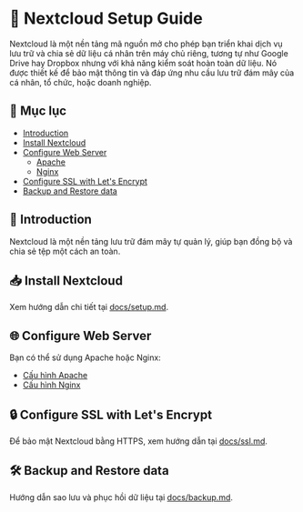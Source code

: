 # 🚀 Nextcloud Setup Guide

Nextcloud là một nền tảng mã nguồn mở cho phép bạn triển khai dịch vụ lưu trữ và chia sẻ dữ liệu cá nhân trên máy chủ riêng, tương tự như Google Drive hay Dropbox nhưng với khả năng kiểm soát hoàn toàn dữ liệu. Nó được thiết kế để bảo mật thông tin và đáp ứng nhu cầu lưu trữ đám mây của cá nhân, tổ chức, hoặc doanh nghiệp.

## 📌 Mục lục
- [Introduction](#giới-thiệu)
- [Install Nextcloud](docs/setup.md)
- [Configure Web Server](#cau-hinh-web-server)
  - [Apache](docs/apache.md)
  - [Nginx](docs/nginx.md)
- [Configure SSL with Let's Encrypt](docs/ssl.md)
- [Backup and Restore data](docs/backup.md)

## 📖 Introduction
Nextcloud là một nền tảng lưu trữ đám mây tự quản lý, giúp bạn đồng bộ và chia sẻ tệp một cách an toàn.

## 📥 Install Nextcloud
Xem hướng dẫn chi tiết tại [docs/setup.md](docs/setup.md).

## 🌐 Configure Web Server
Bạn có thể sử dụng Apache hoặc Nginx:
- [Cấu hình Apache](docs/apache.md)
- [Cấu hình Nginx](docs/nginx.md)

## 🔒 Configure SSL with Let's Encrypt
Để bảo mật Nextcloud bằng HTTPS, xem hướng dẫn tại [docs/ssl.md](docs/ssl.md).

## 🛠 Backup and Restore data
Hướng dẫn sao lưu và phục hồi dữ liệu tại [docs/backup.md](docs/backup.md).
